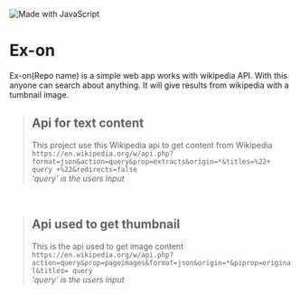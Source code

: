 ![Made with JavaScript](https://lh3.googleusercontent.com/6_DBjJ_sfIksKw3aJnVqQHXLLd9Bp5k1SeGAiQwqGdQopqQviVNAxhshQtX6B_C7jH-qlg=s170)

# Ex-on
Ex-on(Repo name) is a simple web app works with wikipedia API. With this anyone can search about anything. It will give results from wikipedia with a tumbnail image.

> ## Api for text content
> This project use this Wikipedia api to get content from Wikipedia<br>
> `https://en.wikipedia.org/w/api.php?format=json&action=query&prop=extracts&origin=*&titles=%22+ query +%22&redirects=false`<br>
> *'query' is the users input*

<br>

> ## Api used to get thumbnail
> This is the api used to get image content<br>
> `https://en.wikipedia.org/w/api.php?action=query&prop=pageimages&format=json&origin=*&piprop=original&titles= query`<br>
> *'query' is the users input*

